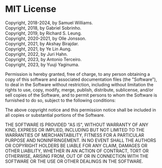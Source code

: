 # MIT License

Copyright, 2018-2024, by Samuel Williams.  
Copyright, 2018, by Gabriel Sobrinho.  
Copyright, 2019, by Richard S. Leung.  
Copyright, 2020-2021, by Olle Jonsson.  
Copyright, 2021, by Akshay Birajdar.  
Copyright, 2021, by Ye Lin Aung.  
Copyright, 2022, by Juri Hahn.  
Copyright, 2023, by Antonio Terceiro.  
Copyright, 2023, by Yuuji Yaginuma.  

Permission is hereby granted, free of charge, to any person obtaining a copy
of this software and associated documentation files (the "Software"), to deal
in the Software without restriction, including without limitation the rights
to use, copy, modify, merge, publish, distribute, sublicense, and/or sell
copies of the Software, and to permit persons to whom the Software is
furnished to do so, subject to the following conditions:

The above copyright notice and this permission notice shall be included in all
copies or substantial portions of the Software.

THE SOFTWARE IS PROVIDED "AS IS", WITHOUT WARRANTY OF ANY KIND, EXPRESS OR
IMPLIED, INCLUDING BUT NOT LIMITED TO THE WARRANTIES OF MERCHANTABILITY,
FITNESS FOR A PARTICULAR PURPOSE AND NONINFRINGEMENT. IN NO EVENT SHALL THE
AUTHORS OR COPYRIGHT HOLDERS BE LIABLE FOR ANY CLAIM, DAMAGES OR OTHER
LIABILITY, WHETHER IN AN ACTION OF CONTRACT, TORT OR OTHERWISE, ARISING FROM,
OUT OF OR IN CONNECTION WITH THE SOFTWARE OR THE USE OR OTHER DEALINGS IN THE
SOFTWARE.
